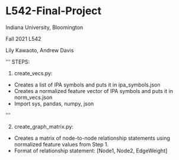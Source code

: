 # L542-Final-Project
Indiana University, Bloomington 

Fall 2021 L542

Lily Kawaoto, Andrew Davis

'''
STEPS:

1. create_vecs.py:
- Creates a list of IPA symbols and puts it in ipa_symbols.json
- Creates a normalized feature vector of IPA symbols and puts it in norm_vecs.json
- Import sys, pandas, numpy, json

'''

2. create_graph_matrix.py:
- Creates a matrix of node-to-node relationship statements using normalized feature values from Step 1.
- Format of relationship statement: [Node1, Node2, EdgeWeight]
